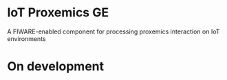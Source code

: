 # IoT Proxemics GE
A FIWARE-enabled component for processing proxemics interaction on IoT environments

# On development